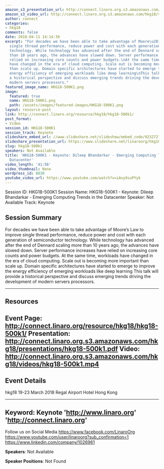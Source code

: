 ```yaml
---
amazon_s3_presentation_url: http://connect.linaro.org.s3.amazonaws.com/hkg18/presentations/hkg18-500k1.pdf
amazon_s3_video_url: http://connect.linaro.org.s3.amazonaws.com/hkg18/videos/hkg18-500k1.mp4
author: connect
categories:
- hkg18
comments: false
date: 2018-04-11 14:14:39
excerpt: "For decades we have been able to take advantage of Moore\u2019s Law to improve
  single thread performance, reduce power and cost with each generation of semiconductor
  technology. While technology has advanced after the end of Dennard scaling more
  than 10 years ago, the advances have slowed down. Server performance increases have
  relied on increasing core counts and power budgets.\nAt the same time, workloads
  have changed in the era of cloud computing. Scale out is becoming more important
  than scale up. Domain specific architectures have started to emerge to improve the
  energy efficiency of emerging workloads like deep learning\nThis talk will provide
  a historical perspective and discuss emerging trends driving the development of
  modern servers processors."
featured_image_name: HKG18-500K1.png
image:
  featured: true
  name: HKG18-500K1.png
  path: /assets/images/featured-images/HKG18-500K1.png
layout: resource-post
link: http://connect.linaro.org/resource/hkg18/hkg18-500k1/
post_format:
- Video
session_id: HKG18-500K1
session_track: Keynote
slideshare_embed_url: //www.slideshare.net/slideshow/embed_code/92327270
slideshare_presentation_url: https://www.slideshare.net/linaroorg/hkg18500k1-keynote-dileep-bhandarkar-emerging-computing-trends-in-the-datacenter
slug: hkg18-500k1
speakers: Not Available
title: 'HKG18-500K1 - Keynote: Dileep Bhandarkar - Emerging Computing Trends in the
  Datacenter'
video_length: '41:56'
video_thumbnail: None
wordpress_id: 8830
youtube_video_url: https://www.youtube.com/watch?v=iAxy9suPYyk
---
```


Session ID: HKG18-500K1
Session Name: HKG18-500K1 - Keynote: Dileep Bhandarkar - Emerging Computing Trends in the Datacenter
Speaker: Not Available
Track: Keynote


## Session Summary
For decades we have been able to take advantage of Moore’s Law to improve single thread performance, reduce power and cost with each generation of semiconductor technology. While technology has advanced after the end of Dennard scaling more than 10 years ago, the advances have slowed down. Server performance increases have relied on increasing core counts and power budgets.
At the same time, workloads have changed in the era of cloud computing. Scale out is becoming more important than scale up. Domain specific architectures have started to emerge to improve the energy efficiency of emerging workloads like deep learning
This talk will provide a historical perspective and discuss emerging trends driving the development of modern servers processors.


---------------------------------------------------
## Resources
Event Page: http://connect.linaro.org/resource/hkg18/hkg18-500k1/
Presentation: http://connect.linaro.org.s3.amazonaws.com/hkg18/presentations/hkg18-500k1.pdf
Video: http://connect.linaro.org.s3.amazonaws.com/hkg18/videos/hkg18-500k1.mp4
 ---------------------------------------------------
## Event Details
hkg18
19-23 March 2018 
Regal Airport Hotel Hong Kong

---------------------------------------------------
Keyword: Keynote
'http://www.linaro.org'
'http://connect.linaro.org'
---------------------------------------------------
Follow us on Social Media
https://www.facebook.com/LinaroOrg
https://www.youtube.com/user/linaroorg?sub_confirmation=1
https://www.linkedin.com/company/1026961

**Speakers**: Not Available

**Speaker Positions**: Not Found